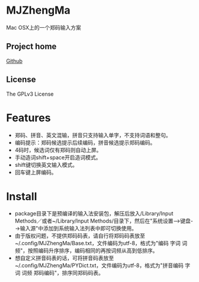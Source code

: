 <meta charset="UTF-8">

MJZhengMa
===
Mac OSX上的一个郑码输入方案

Project home
---
[Github](https://github.com/mjsaka/MJZhengMa)

License
---
The GPLv3 License

Features
===
- 郑码、拼音、英文混输，拼音只支持输入单字，不支持词语和整句。
- 编码提示：郑码候选提示后续编码，拼音候选提示郑码编码。
- 4码时，候选词仅有郑码则自动上屏。
- 手动造词shift+space开启造词模式。
- shift键切换英文输入模式。
- 回车键上屏编码。

Install
===
- package目录下是预编译的输入法安装包，解压后放入/Library/Input Methods／或者~/Library/Input Methods/目录下，然后在"系统设置-->键盘-->输入源"中添加到系统输入法列表中即可切换使用。	
- 由于版权问题，不提供郑码码表，请自行将郑码码表放至~/.config/MJZhengMa/Base.txt，文件编码为utf-8，格式为"编码 字词 词频"，按照编码升序排序，编码相同的再按词频从高到低排序。
- 想自定义拼音码表的话，可将拼音码表放至~/.config/MJZhengMa/PYDict.txt，文件编码为utf-8，格式为"拼音编码 字词 词频 郑码编码"，排序同郑码码表。
